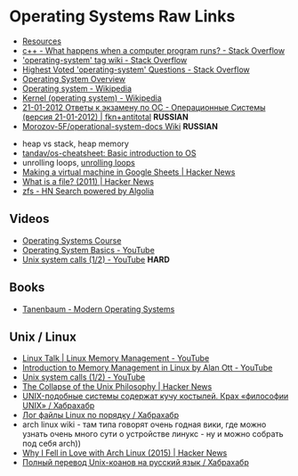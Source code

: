 # Operating Systems Raw Links
* [Resources](links.md)
* [c++ - What happens when a computer program runs? - Stack Overflow](http://stackoverflow.com/questions/5162580/what-happens-when-a-computer-program-runs)
* ['operating-system' tag wiki - Stack Overflow](http://stackoverflow.com/tags/operating-system/info)
* [Highest Voted 'operating-system' Questions - Stack Overflow](http://stackoverflow.com/questions/tagged/operating-system?sort=votes&pageSize=15)
* [Operating System Overview](https://www.tutorialspoint.com/operating_system/os_overview.htm)
* [Operating system - Wikipedia](https://en.wikipedia.org/wiki/Operating_system)
* [Kernel (operating system) - Wikipedia](https://en.wikipedia.org/wiki/Kernel_(operating_system))
* [21-01-2012 Ответы к экзамену по ОС - Операционные Системы (версия 21-01-2012) | fkn+antitotal](http://fkn.ktu10.com/?q=node/676) **RUSSIAN**
* [Morozov-5F/operational-system-docs Wiki](https://github.com/Morozov-5F/operational-system-docs/wiki) **RUSSIAN**
- heap vs stack, heap memory
- [tandav/os-cheatsheet: Basic introduction to OS](https://github.com/tandav/os-cheatsheet)
- unrolling loops, [unrolling loops](https://hn.algolia.com/?query=&sort=byPopularity&prefix&page=0&dateRange=all&type=story)
- [Making a virtual machine in Google Sheets | Hacker News](https://news.ycombinator.com/item?id=14701460)
- [What is a file? (2011) | Hacker News](https://news.ycombinator.com/item?id=14675613)
- [zfs - HN Search powered by Algolia](https://hn.algolia.com/?query=zfs&sort=byPopularity&prefix&page=0&dateRange=all&type=story)
## Videos
* [Operating Systems Course](https://www.youtube.com/playlist?list=PLmbPuZ0NsyGS8ef6zaHd2qYylzsHxL63x)
* [Operating System Basics - YouTube](https://www.youtube.com/watch?v=9GDX-IyZ_C8)
* [Unix system calls (1/2) - YouTube](https://www.youtube.com/watch?v=xHu7qI1gDPA) **HARD**

## Books
* [Tanenbaum - Modern Operating Systems](https://www.amazon.com/Modern-Operating-Systems-Andrew-Tanenbaum/dp/013359162X)

## Unix / Linux
- [Linux Talk | Linux Memory Management - YouTube](https://www.youtube.com/watch?v=WeujdYCRrYM)
- [Introduction to Memory Management in Linux by Alan Ott - YouTube](https://www.youtube.com/watch?v=EWwfMM2AW9g)
- [Unix system calls (1/2) - YouTube](https://www.youtube.com/watch?v=xHu7qI1gDPA)
- [The Collapse of the Unix Philosophy | Hacker News](https://news.ycombinator.com/item?id=13777077)
- [UNIX-подобные системы содержат кучу костылей. Крах «философии UNIX» / Хабрахабр](https://habrahabr.ru/post/321652/)
- [Лог файлы Linux по порядку / Хабрахабр](https://habrahabr.ru/post/332502/)
- arch linux wiki - там типа говорят очень годная вики, где можно узнать очень много сути о устройстве линукс - ну и можно собрать под себя arch))
- [Why I Fell in Love with Arch Linux (2015) | Hacker News](https://news.ycombinator.com/item?id=15245954)
- [Полный перевод Unix-коанов на русский язык / Хабрахабр](https://habrahabr.ru/post/273023/)

